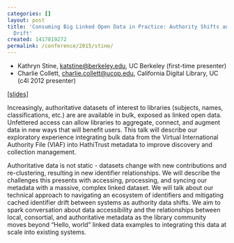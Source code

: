 ```yaml
---
categories: []
layout: post
title: 'Consuming Big Linked Open Data in Practice: Authority Shifts and Identifier
  Drift'
created: 1417819272
permalink: /conference/2015/stine/
---
```

- Kathryn Stine, katstine@berkeley.edu, UC Berkeley (first-time
presenter)
- Charlie Collett, charlie.collett@ucop.edu, California Digital
Library, UC (c4l 2012 presenter)

[<a href="http://www.slideshare.net/scollett/consuming-big-openlinkeddatappv3-1">slides</a>]

Increasingly, authoritative datasets of interest to libraries (subjects,
names, classifications, etc.) are are available in bulk, exposed as
linked open data. Unfettered access can allow libraries to aggregate,
connect, and augment data in new ways that will benefit users. This talk
will describe our exploratory experience integrating bulk data from the
Virtual International Authority File (VIAF) into HathiTrust metadata to
improve discovery and collection management.

Authoritative data is not static - datasets change with new
contributions and re-clustering, resulting in new identifier
relationships. We will describe the challenges this presents with
accessing, processing, and syncing our metadata with a massive, complex
linked dataset. We will talk about our technical approach to navigating
an ecosystem of identifiers and mitigating cached identifier drift
between systems as authority data shifts. We aim to spark conversation
about data accessibility and the relationships between local,
consortial, and authoritative metadata as the library community moves
beyond “Hello, world” linked data examples to integrating this data at
scale into existing systems.

